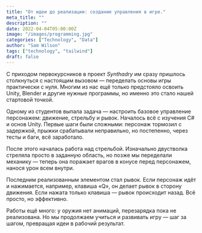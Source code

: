 ```yaml
---
title: "От идеи до реализации: создание управления в игре."
meta_title: ""
description: ""
date: 2022-04-04T05:00:00Z
image: "/images/programming.jpg"
categories: ["Technology", "Data"]
author: "Sam Wilson"
tags: ["technology", "tailwind"]
draft: false
---
```


С приходом первокурсников в проект *Synthadry* им сразу пришлось столкнуться с настоящим вызовом — переделать основы игры практически с нуля. Многим из нас ещё только предстояло освоить Unity, Blender и другие нужные программы, но именно это стало нашей стартовой точкой.

Одному из студентов выпала задача — настроить базовое управление персонажем: движение, стрельбу и рывок. Началось всё с изучения C# и основ Unity. Первые шаги были сложными: персонаж тормозил с задержкой, прыжки срабатывали неправильно, но постепенно, через тесты и баги, всё заработало.

После этого началась работа над стрельбой. Изначально двустволка стреляла просто в заданную область, но позже мы переделали механику — теперь она поражает врагов в конусе перед персонажем, нанося урон всем внутри.

Последним реализованным элементом стал рывок. Если персонаж идёт и нажимается, например, клавиша «Q», он делает рывок в сторону движения. Если нажата только клавиша — рывок происходит назад. Всё просто, но эффективно.

Работы ещё много: у оружия нет анимаций, перезарядка пока не реализована. Но мы продолжаем учиться и развивать игру — шаг за шагом, превращая идеи в рабочий результат.